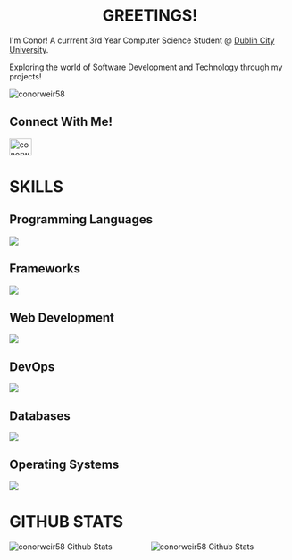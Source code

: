 <h1 align="center">
  GREETINGS!
</h1>

I'm Conor! A currrent 3rd Year Computer Science Student @ <a href="https://dcu.ie">Dublin City University</a>.

Exploring the world of Software Development and Technology through my projects!

<p align="left"> <img src="https://komarev.com/ghpvc/?username=conorweir58&label=Profile%20views&color=0e75b6&style=flat" alt="conorweir58" /> </p>

## Connect With Me!

<p align="left">
<a href="https://linkedin.com/in/conor-weir-609a0a2a1" target="blank"><img align="center" src="https://raw.githubusercontent.com/rahuldkjain/github-profile-readme-generator/master/src/images/icons/Social/linked-in-alt.svg" alt="conorweir58" height="30" width="40" /></a>
</p>

# SKILLS

## Programming Languages

<p align="left">
  <a href="https://skillicons.dev">
    <img src="https://skillicons.dev/icons?i=c,py,java,js,r" />
  </a>
</p>

## Frameworks

<p align="left">
  <a href="https://skillicons.dev">
    <img src="https://skillicons.dev/icons?i=react,django,bootstrap" />
  </a>
</p>

## Web Development

<p align="left">
  <a href="https://skillicons.dev">
    <img src="https://skillicons.dev/icons?i=html,css" />
  </a>
</p>

## DevOps

<p align="left">
  <a href="https://skillicons.dev">
    <img src="https://skillicons.dev/icons?i=docker,bash,git,github,gitlab" />
  </a>
</p>

## Databases

<p align="left">
  <a href="https://skillicons.dev">
    <img src="https://skillicons.dev/icons?i=mysql" />
  </a>
</p>

## Operating Systems

<p align="left">
  <a href="https://skillicons.dev">
    <img src="https://skillicons.dev/icons?i=windows,linux" />
  </a>
</p>

# GITHUB STATS

<p><img align="left" src="https://github-readme-stats.vercel.app/api?username=conorweir58&show_icons=true&layout=compact&theme=dark" alt="conorweir58 Github Stats"/></p>
<p align="center"><img align="center" src="https://github-readme-stats.vercel.app/api/top-langs?username=conorweir58&show_icons=true&locale=en&text_color=ffffff&layout=compact&theme=dark" alt="conorweir58 Github Stats"/></p>

